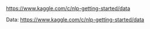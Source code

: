 https://www.kaggle.com/c/nlp-getting-started/data

Data: https://www.kaggle.com/c/nlp-getting-started/data
